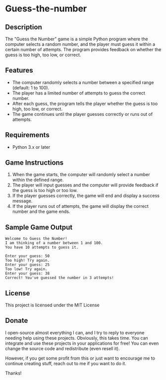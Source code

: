 # Guess-the-number

## Description
The "Guess the Number" game is a simple Python program where the computer selects a random number, and the player must guess it within a certain number of attempts. The program provides feedback on whether the guess is too high, too low, or correct.

## Features
- The computer randomly selects a number between a specified range (default: 1 to 100).
- The player has a limited number of attempts to guess the correct number.
- After each guess, the program tells the player whether the guess is too high, too low, or correct.
- The game continues until the player guesses correctly or runs out of attempts.

## Requirements
- Python 3.x or later

## Game Instructions
1. When the game starts, the computer will randomly select a number within the defined range.
2. The player will input guesses and the computer will provide feedback if the guess is too high or too low.
3. If the player guesses correctly, the game will end and display a success message.
4. If the player runs out of attempts, the game will display the correct number and the game ends.

## Sample Game Output
```
Welcome to Guess the Number!
I am thinking of a number between 1 and 100.
You have 10 attempts to guess it.

Enter your guess: 50
Too high! Try again.
Enter your guess: 25
Too low! Try again.
Enter your guess: 38
Correct! You've guessed the number in 3 attempts!
```

## License
This project is licensed under the MIT License 

## Donate
I open-source almost everything I can, and I try to reply to everyone needing help using these projects. Obviously, this takes time. You can integrate and use these projects in your applications for free! You can even change the source code and redistribute (even resell it).

However, if you get some profit from this or just want to encourage me to continue creating stuff, reach out to me if you want to do it.

Thanks!
